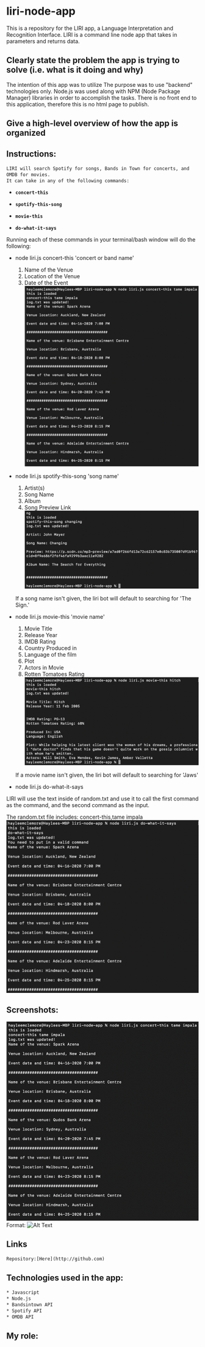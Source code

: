 # liri-node-app

This is a repository for the LIRI app, a Language Interpretation and Recognition Interface. LIRI is a command line node app that takes in parameters and returns data.

## Clearly state the problem the app is trying to solve (i.e. what is it doing and why)
The intention of this app was to utilize 
The purpose was to use "backend" technologies only. Node.js was used along with NPM (Node Package Manager) libraries in order to accomplish the tasks. There is no front end to this application, therefore this is no html page to publish.

## Give a high-level overview of how the app is organized

## Instructions:
    LIRI will search Spotify for songs, Bands in Town for concerts, and OMDB for movies.
    It can take in any of the following commands:

   * **`concert-this`**

   * **`spotify-this-song`**

   * **`movie-this`**

   * **`do-what-it-says`**


   Running each of these commands in your terminal/bash window will do the following:

   * node liri.js concert-this 'concert or band name'
        1. Name of the Venue
        2. Location of the Venue
        3. Date of the Event
        ![results](./assets/images/concert-this.png)

   * node liri.js spotify-this-song 'song name'
        1. Artist(s)
        2. Song Name
        3. Album
        4. Song Preview Link
        ![results](./assets/images/spotify-this-song.png)

        If a song name isn't given, the liri bot will default to searching for 'The Sign.'  
    

   * node liri.js movie-this 'movie name'
        1. Movie Title
        2. Release Year
        3. IMDB Rating
        4. Country Produced in
        5. Language of the film
        6. Plot
        7. Actors in Movie
        8. Rotten Tomatoes Rating
        ![results](./assets/images/movie-this.png)

        If a movie name isn't given, the liri bot will default to searching for 'Jaws'  

   * node liri.js do-what-it-says

   LIRI will use the text inside of random.txt and use it to call the first command as the command, and the second command as the input.

   The random.txt file includes: concert-this,tame impala
    ![results](./assets/images/do-what-it-says.png)


## Screenshots: 
![concert-this](./assets/images/concert-this.png)
Format: ![Alt Text](url)

## Links
    Repository:[Here](http://github.com)

## Technologies used in the app:
    * Javascript
    * Node.js
    * Bandsintown API
    * Spotify API
    * OMDB API

## My role:
